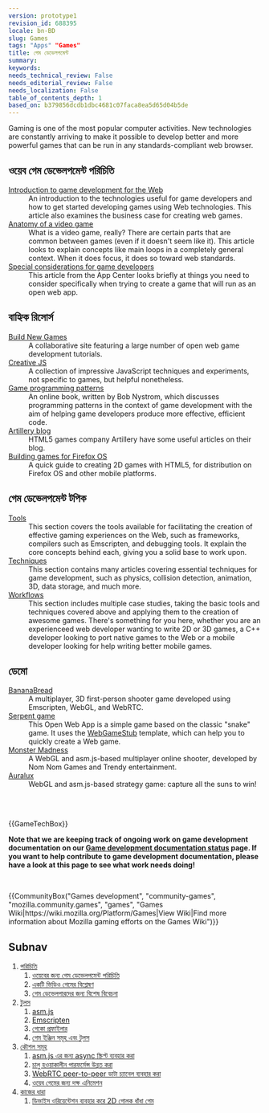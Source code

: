 ```yaml
---
version: prototype1
revision_id: 688395
locale: bn-BD
slug: Games
tags: "Apps" "Games"
title: গেম ডেভেলপমেন্ট
summary: 
keywords: 
needs_technical_review: False
needs_editorial_review: False
needs_localization: False
table_of_contents_depth: 1
based_on: b379856dcdb1dbc4681c07faca8ea5d65d04b5de
---
```

<div class="summary">
 <p><span class="seoSummary">Gaming is one of the most popular computer activities. New technologies are constantly arriving to make it possible to develop better and more powerful games that can be run in any standards-compliant web browser.</span></p>
</div>
<div class="column-container">
 <div class="column-half">
  <h2 id="Introducing_web_game_development">ওয়েব গেম ডেভেলপমেন্ট পরিচিতি</h2>
  <dl>
   <dt>
    <a href="/en-US/docs/Games/Introduction" title="/en-US/docs/Games/Introduction">Introduction to game development for the Web</a></dt>
   <dd>
    An introduction to the technologies useful for game developers and how to get started developing games using Web technologies. This article also examines the business case for creating web games.</dd>
   <dt>
    <a href="/en-US/docs/Games/Anatomy_of_a_vIdeo_game">Anatomy of a video game</a></dt>
   <dd>
    What is a video game, really? There are certain parts that are common between games (even if it doesn't seem like it). This article looks to explain concepts like main loops in a completely general context. When it does focus, it does so toward web standards.</dd>
   <dt>
    <a href="/en-US/docs/Web/Apps/Developing/Games/Special_considerations">Special considerations for game developers</a></dt>
   <dd>
    This article from the App Center looks briefly at things you need to consider specifically when trying to create a game that will run as an open web app.</dd>
  </dl>
  <h2 id="External_resources">বাহ্যিক রিসোর্স</h2>
  <dl>
   <dt>
    <a href="http://buildnewgames.com/">Build New Games</a></dt>
   <dd>
    A collaborative site featuring a large number of open web game development tutorials.</dd>
   <dt>
    <a href="http://creativejs.com/">Creative JS</a></dt>
   <dd>
    A collection of impressive JavaScript techniques and experiments, not specific to games, but helpful nonetheless.</dd>
   <dt>
    <a href="http://gameprogrammingpatterns.com/">Game programming patterns</a></dt>
   <dd>
    An online book, written by Bob Nystrom, which discusses programming patterns in the context of game development with the aim of helping game developers produce more effective, efficient code.</dd>
   <dt>
    <a href="http://blog.artillery.com/">Artillery blog</a></dt>
   <dd>
    HTML5 games company Artillery have some useful articles on their blog.</dd>
   <dt>
    <a href="https://leanpub.com/buildinggamesforfirefoxos/">Building games for Firefox OS</a></dt>
   <dd>
    A quick guide to creating 2D games with HTML5, for distribution on Firefox OS and other mobile platforms.</dd>
  </dl>
 </div>
 <div class="column-half">
  <h2 id="Game_development_topics">গেম ডেভেলপমেন্ট টপিক</h2>
  <dl>
   <dt>
    <a href="/en-US/docs/Games/Tools">Tools</a></dt>
   <dd>
    This section covers the tools available for facilitating the creation of effective gaming experiences on the Web, such as frameworks, compilers such as Emscripten, and debugging tools. It explain the core concepts behind each, giving you a solid base to work upon.</dd>
   <dt>
    <a href="/en-US/docs/Games/Techniques">Techniques</a></dt>
   <dd>
    This section contains many articles covering essential techniques for game development, such as physics, collision detection, animation, 3D, data storage, and much more.</dd>
   <dt>
    <a href="/en-US/docs/Games/Workflows">Workflows</a></dt>
   <dd>
    This section includes multiple case studies, taking the basic tools and techniques covered above and applying them to the creation of awesome games. There's something for you here, whether you are an experienceed web developer wanting to write 2D or 3D games, a C++ developer looking to port native games to the Web or a mobile developer looking for help writing better mobile games.</dd>
  </dl>
  <h2 id="Demos">ডেমো</h2>
  <dl>
   <dt>
    <a href="/en-US/demos/detail/bananabread" title="/en-US/demos/detail/bananabread">BananaBread</a></dt>
   <dd>
    A multiplayer, 3D first-person shooter game developed using Emscripten, WebGL, and WebRTC.</dd>
   <dt>
    <a href="/en-US/docs/Web/Apps/Tutorials/Games/Serpent_game">Serpent game</a></dt>
   <dd>
    This Open Web App is a simple game based on the classic "snake" game. It uses the <a class="external" href="https://github.com/mozilla/WebGameStub">WebGameStub</a> template, which can help you to quickly create a Web game.</dd>
   <dt>
    <a href="https://hacks.mozilla.org/2013/12/monster-madness-creating-games-on-the-web-with-emscripten/">Monster Madness</a></dt>
   <dd>
    A WebGL and asm.js-based multiplayer online shooter, developed by Nom Nom Games and Trendy entertainment.</dd>
   <dt>
    <a href="http://www.auraluxgame.com/game/">Auralux</a></dt>
   <dd>
    WebGL and asm.js-based strategy game: capture all the suns to win!</dd>
   <dd>
    &nbsp;</dd>
  </dl>
  <dl>
   <dt>
    &nbsp;</dt>
  </dl>
 </div>
</div>
<p>{{GameTechBox}}</p>
<div class="note">
 <p><strong>Note that we are keeping track of ongoing work on game development documentation on our <a href="/en-US/docs/Games/Doc_Status">Game development documentation status</a> page. If you want to help contribute to game development documentation, please have a look at this page to see what work needs doing!</strong></p>
</div>
<p>&nbsp;</p>
<p>{{CommunityBox("Games development", "community-games", "mozilla.community.games", "games", "Games Wiki|https://wiki.mozilla.org/Platform/Games|View Wiki|Find more information about Mozilla gaming efforts on the Games Wiki")}}</p>
<h2 id="Subnav">Subnav</h2>
<ol>
 <li><a href="#">পরিচিতি</a>
  <ol>
   <li><a href="/en-US/docs/Games/Introduction" title="An introduction to the technologies useful for game developers and how to get started developing games using Web technologies. This article also looks at the business case for why it makes sense to create games for the Web">ওয়েবের জন্য গেম ডেভেলপমেন্ট পরিচিতি</a></li>
   <li><a href="/en-US/docs/Games/Anatomy" title="What is a video game, really? There are certain parts that are common between games (even if it doesn't seem like it). This article looks to explain concepts like main loops in a completely general context. When it does focus, it does so toward web standards.">একটি ভিডিও গেমের বিশ্লেষণ</a></li>
   <li><a href="/en-US/docs/Web/Apps/Developing/Games/Special_considerations" title="This article from the App Center looks briefly at things you need to consider spefically when trying to create a game that will run as an open web app.">গেম ডেভেলপারদের জন্য বিশেষ বিবেচনা</a></li>
  </ol>
 </li>
 <li><a href="/en-US/docs/Games/Tools">টুলস</a>
  <ol>
   <li><a href="/en-US/docs/Games/Tools/asm.js" title="asm.js is a very limited subset of the JavaScript language, which can be greatly optimized and run in an ahead-of-time (AOT) compiling engine for much faster performance than your typical JavaScript performance. This is, of course, great for games.">asm.js</a></li>
   <li><a href="/en-US/docs/Emscripten" title="An LLVM to JavaScript compiler; with Emscripten, you can compile C++ and other languages that can compile to LLVM bytecode into high-performance JavaScript.">Emscripten</a></li>
   <li><a href="https://addons.mozilla.org/en-us/firefox/addon/gecko-profiler/" title="The Gecko profiler extension lets you profile your code to help figure out where your performance issues are so that you can make your game run at top speed.">গেকো প্রফাইলার</a></li>
   <li><a href="/en-US/docs/Games/Tools/Engines_and_tools" title="A list of engines, templates and technologies useful to game developers.">গেম ইঞ্জিন সমূহ এবং টুলস</a></li>
  </ol>
 </li>
 <li><a href="/en-US/docs/Games/Techniques">কৌশল সমূহ</a>
  <ol>
   <li><a href="/en-US/docs/Games/Techniques/Async_scripts" title="Especially when creating medium to large-sized games, async scripts are an essential technique to take advantage of, so that your game's JavaScript can be compiled off the main thread and be cached for future game running">asm.js এর জন্য async স্ক্রিপ্ট ব্যবহার করা</a></li>
   <li><a href="/en-US/docs/Apps/Developing/Optimizing_startup_performance" title="How to make sure your game starts up quickly, smoothly, and without appearing to lock up the user's browser or device.">চালু হওয়াকালীন পারফর্মেন্স উন্নত করা</a></li>
   <li><a href="/en-US/docs/Games/WebRTC_data_channels" title="In addition to providing support for audio and video communication, WebRTC lets you set up peer-to-peer data channels to exchange text or binary data actively between your players.">WebRTC peer-to-peer ডাটা চ্যানেল ব্যবহার করা</a></li>
   <li><a href="/en-US/docs/Games/Techniques/Efficient_animation_for_web_games">ওয়েব গেমের জন্য দক্ষ এনিমেশন</a></li>
  </ol>
 </li>
 <li><a href="/en-US/docs/Games/Workflows">কাজের ধারা</a>
  <ol>
   <li><a href="/en-US/docs/Games/Workflows/HTML5_Gamedev_Phaser_Device_Orientation">ডিভাইস ওরিয়েন্টেশন ব্যবহার করে 2D গোলক ধাঁধা গেম</a></li>
  </ol>
 </li>
</ol>

